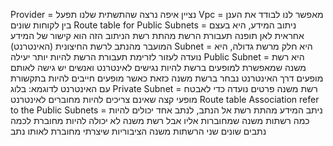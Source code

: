 
Provider = נציין איפה נרצה שהתשתית שלנו תפעל
Vpc = מאפשר לנו לבודד את הענן בין לקוחות שונים
Route table for Public Subnets =  ניתוב המידע,  היא בעצם אחראית לאן תופנה תעבורת הרשת מהתת רשת הניתוב הזה הוא קישור של המידע המועבר מהנתב לרשת החיצונית (האינטרנט)
 Subnet = היא חלק מרשת גדולה, היא נועדה לעזור לזרימת תעבורת הרשת להיות יותר יעילה
 Public Subnet = היא רשת משנה שמאפשרת למופעים ברשת להיות נגישים לאינטרנט ואנשים יש גישה לאותם מופעים דרך האינטרנט
נבחר ברשת משנה כזאת כאשר מופעים חייבים להיות בתקשורת עם האינטרנט לדוגמא: בלוג
 Private Subnet = רשת משנה פרטים נועדה כדי לאבטח מופעי קצה שאינם צריכים להיות מחוברים לאינטרנט
 Route table Association refer to the Public Subnets = ניתב המידע מהתת רשת אל הנתב, לנתב אחד יכולים להיות כמה רשתות משנה שמחוברות אליו אבל רשת משנה לא יכולה להיות מחוברת לכמה נתבים שונים
שני הרשתות משנה הציבוריות שיצרתי מחוברת לאותו נתב
